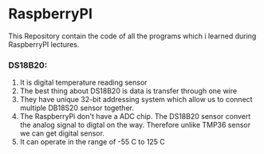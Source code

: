 # RaspberryPI

This Repository contain the code of all the programs which i learned during RaspberryPI lectures.


### DS18B20:

1. It is digital temperature reading sensor 
2. The best thing about DS18B20 is data is transfer through one wire
3. They have unique 32-bit addressing system which allow us to connect multiple DB18S20 sensor together.
4. The RaspberryPi don't have a ADC chip. The DS18B20 sensor convert the analog signal to digtal on the way. Therefore unlike TMP36 sensor we can get digital sensor.
5. It can operate in the range of -55 C to 125 C

